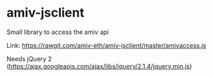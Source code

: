 # amiv-jsclient
Small library to access the amiv api

Link: https://rawgit.com/amiv-eth/amiv-jsclient/master/amivaccess.js

Needs jQuery 2 (https://ajax.googleapis.com/ajax/libs/jquery/2.1.4/jquery.min.js)